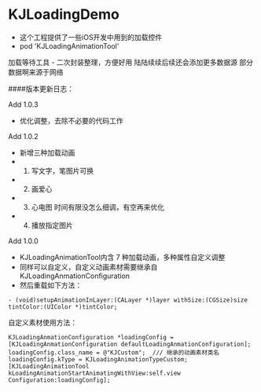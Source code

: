 # KJLoadingDemo

* 这个工程提供了一些iOS开发中用到的加载控件
* pod 'KJLoadingAnimationTool'

加载等待工具 - 二次封装整理，方便好用
陆陆续续后续还会添加更多数据源
部分数据啊来源于网络

####版本更新日志：

Add 1.0.3

-  优化调整，去除不必要的代码工作

Add 1.0.2

- 新增三种加载动画
- 1. 写文字，笔图片可换
- 2. 画爱心
- 3. 心电图   时间有限没怎么细调，有空再来优化
- 4. 播放指定图片 

Add 1.0.0

- KJLoadingAnimationTool内含 7 种加载动画，多种属性自定义调整
- 同样可以自定义，自定义动画素材需要继承自 KJLoadingAnmationConfiguration
- 然后重载如下方法：

```
- (void)setupAnimationInLayer:(CALayer *)layer withSize:(CGSize)size tintColor:(UIColor *)tintColor;
```
自定义素材使用方法：

```
KJLoadingAnmationConfiguration *loadingConfig = [KJLoadingAnmationConfiguration defaultLoadingAnmationConfiguration];
loadingConfig.class_name = @"KJCustom";  /// 继承的动画素材类名
loadingConfig.kType = KJLoadingAnimationTypeCustom;
[KJLoadingAnimationTool kLoadingAnimationStartAnimatingWithView:self.view Configuration:loadingConfig];

```
